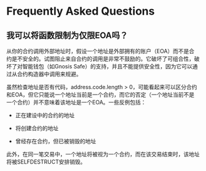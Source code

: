 # Frequently Asked Questions

## 我可以将函数限制为仅限EOA吗？

从你的合约调用外部地址时，假设一个地址是外部拥有的账户（EOA）而不是合约是不安全的。试图阻止来自合约的调用是非常不鼓励的。它破坏了可组合性，破坏了对智能钱包（如Gnosis Safe）的支持，并且不能提供安全性，因为它可以通过从合约构造器中调用来规避。

虽然检查地址是否有代码，address.code.length > 0，可能看起来可以区分合约和EOA，但它只能说一个地址当前是一个合约，而它的否定（一个地址当前不是一个合约）并不意味着该地址是一个EOA。一些反例包括：

* 正在建设中的合约的地址

* 将创建合约的地址

* 曾经存在合约，但已被销毁的地址

此外，在同一笔交易中，一个地址将被视为一个合约，而在该交易结束时，该地址将被SELFDESTRUCT安排销毁。